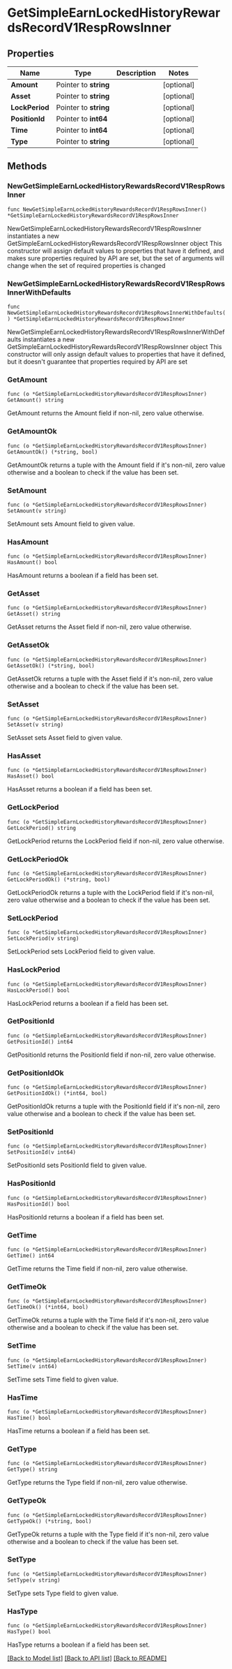 # GetSimpleEarnLockedHistoryRewardsRecordV1RespRowsInner

## Properties

Name | Type | Description | Notes
------------ | ------------- | ------------- | -------------
**Amount** | Pointer to **string** |  | [optional] 
**Asset** | Pointer to **string** |  | [optional] 
**LockPeriod** | Pointer to **string** |  | [optional] 
**PositionId** | Pointer to **int64** |  | [optional] 
**Time** | Pointer to **int64** |  | [optional] 
**Type** | Pointer to **string** |  | [optional] 

## Methods

### NewGetSimpleEarnLockedHistoryRewardsRecordV1RespRowsInner

`func NewGetSimpleEarnLockedHistoryRewardsRecordV1RespRowsInner() *GetSimpleEarnLockedHistoryRewardsRecordV1RespRowsInner`

NewGetSimpleEarnLockedHistoryRewardsRecordV1RespRowsInner instantiates a new GetSimpleEarnLockedHistoryRewardsRecordV1RespRowsInner object
This constructor will assign default values to properties that have it defined,
and makes sure properties required by API are set, but the set of arguments
will change when the set of required properties is changed

### NewGetSimpleEarnLockedHistoryRewardsRecordV1RespRowsInnerWithDefaults

`func NewGetSimpleEarnLockedHistoryRewardsRecordV1RespRowsInnerWithDefaults() *GetSimpleEarnLockedHistoryRewardsRecordV1RespRowsInner`

NewGetSimpleEarnLockedHistoryRewardsRecordV1RespRowsInnerWithDefaults instantiates a new GetSimpleEarnLockedHistoryRewardsRecordV1RespRowsInner object
This constructor will only assign default values to properties that have it defined,
but it doesn't guarantee that properties required by API are set

### GetAmount

`func (o *GetSimpleEarnLockedHistoryRewardsRecordV1RespRowsInner) GetAmount() string`

GetAmount returns the Amount field if non-nil, zero value otherwise.

### GetAmountOk

`func (o *GetSimpleEarnLockedHistoryRewardsRecordV1RespRowsInner) GetAmountOk() (*string, bool)`

GetAmountOk returns a tuple with the Amount field if it's non-nil, zero value otherwise
and a boolean to check if the value has been set.

### SetAmount

`func (o *GetSimpleEarnLockedHistoryRewardsRecordV1RespRowsInner) SetAmount(v string)`

SetAmount sets Amount field to given value.

### HasAmount

`func (o *GetSimpleEarnLockedHistoryRewardsRecordV1RespRowsInner) HasAmount() bool`

HasAmount returns a boolean if a field has been set.

### GetAsset

`func (o *GetSimpleEarnLockedHistoryRewardsRecordV1RespRowsInner) GetAsset() string`

GetAsset returns the Asset field if non-nil, zero value otherwise.

### GetAssetOk

`func (o *GetSimpleEarnLockedHistoryRewardsRecordV1RespRowsInner) GetAssetOk() (*string, bool)`

GetAssetOk returns a tuple with the Asset field if it's non-nil, zero value otherwise
and a boolean to check if the value has been set.

### SetAsset

`func (o *GetSimpleEarnLockedHistoryRewardsRecordV1RespRowsInner) SetAsset(v string)`

SetAsset sets Asset field to given value.

### HasAsset

`func (o *GetSimpleEarnLockedHistoryRewardsRecordV1RespRowsInner) HasAsset() bool`

HasAsset returns a boolean if a field has been set.

### GetLockPeriod

`func (o *GetSimpleEarnLockedHistoryRewardsRecordV1RespRowsInner) GetLockPeriod() string`

GetLockPeriod returns the LockPeriod field if non-nil, zero value otherwise.

### GetLockPeriodOk

`func (o *GetSimpleEarnLockedHistoryRewardsRecordV1RespRowsInner) GetLockPeriodOk() (*string, bool)`

GetLockPeriodOk returns a tuple with the LockPeriod field if it's non-nil, zero value otherwise
and a boolean to check if the value has been set.

### SetLockPeriod

`func (o *GetSimpleEarnLockedHistoryRewardsRecordV1RespRowsInner) SetLockPeriod(v string)`

SetLockPeriod sets LockPeriod field to given value.

### HasLockPeriod

`func (o *GetSimpleEarnLockedHistoryRewardsRecordV1RespRowsInner) HasLockPeriod() bool`

HasLockPeriod returns a boolean if a field has been set.

### GetPositionId

`func (o *GetSimpleEarnLockedHistoryRewardsRecordV1RespRowsInner) GetPositionId() int64`

GetPositionId returns the PositionId field if non-nil, zero value otherwise.

### GetPositionIdOk

`func (o *GetSimpleEarnLockedHistoryRewardsRecordV1RespRowsInner) GetPositionIdOk() (*int64, bool)`

GetPositionIdOk returns a tuple with the PositionId field if it's non-nil, zero value otherwise
and a boolean to check if the value has been set.

### SetPositionId

`func (o *GetSimpleEarnLockedHistoryRewardsRecordV1RespRowsInner) SetPositionId(v int64)`

SetPositionId sets PositionId field to given value.

### HasPositionId

`func (o *GetSimpleEarnLockedHistoryRewardsRecordV1RespRowsInner) HasPositionId() bool`

HasPositionId returns a boolean if a field has been set.

### GetTime

`func (o *GetSimpleEarnLockedHistoryRewardsRecordV1RespRowsInner) GetTime() int64`

GetTime returns the Time field if non-nil, zero value otherwise.

### GetTimeOk

`func (o *GetSimpleEarnLockedHistoryRewardsRecordV1RespRowsInner) GetTimeOk() (*int64, bool)`

GetTimeOk returns a tuple with the Time field if it's non-nil, zero value otherwise
and a boolean to check if the value has been set.

### SetTime

`func (o *GetSimpleEarnLockedHistoryRewardsRecordV1RespRowsInner) SetTime(v int64)`

SetTime sets Time field to given value.

### HasTime

`func (o *GetSimpleEarnLockedHistoryRewardsRecordV1RespRowsInner) HasTime() bool`

HasTime returns a boolean if a field has been set.

### GetType

`func (o *GetSimpleEarnLockedHistoryRewardsRecordV1RespRowsInner) GetType() string`

GetType returns the Type field if non-nil, zero value otherwise.

### GetTypeOk

`func (o *GetSimpleEarnLockedHistoryRewardsRecordV1RespRowsInner) GetTypeOk() (*string, bool)`

GetTypeOk returns a tuple with the Type field if it's non-nil, zero value otherwise
and a boolean to check if the value has been set.

### SetType

`func (o *GetSimpleEarnLockedHistoryRewardsRecordV1RespRowsInner) SetType(v string)`

SetType sets Type field to given value.

### HasType

`func (o *GetSimpleEarnLockedHistoryRewardsRecordV1RespRowsInner) HasType() bool`

HasType returns a boolean if a field has been set.


[[Back to Model list]](../README.md#documentation-for-models) [[Back to API list]](../README.md#documentation-for-api-endpoints) [[Back to README]](../README.md)


